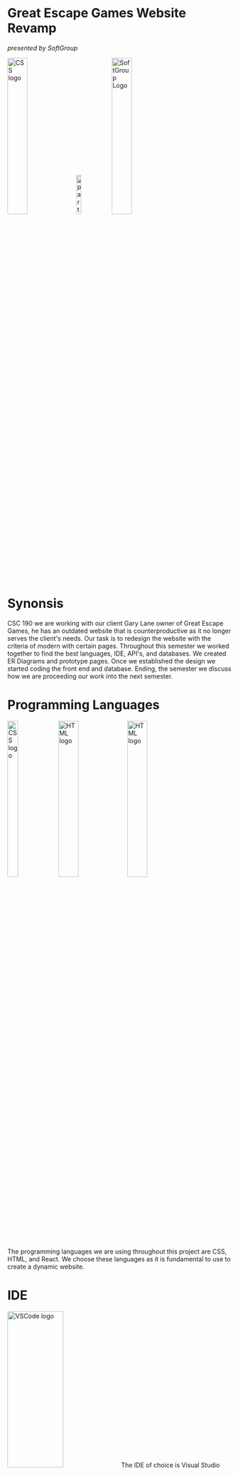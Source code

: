 # Great Escape Games Website Revamp
*presented by SoftGroup*
<sub>

<img src="https://github.com/vajv12/CSC190_Website/blob/main/src/components/images/GEG-logo.png"
alt="CSS logo" width="30%" height="30%">
<img src="https://cdn-icons-png.flaticon.com/512/1322/1322195.png" alt="partnership handshake" width="15%" height="15%">
<img src ="public/image/Soft Group Logo.png" alt="SoftGroup Logo" width="30%" height="30%">

# Synonsis

CSC 190 we are working with our client Gary Lane owner of Great Escape Games, he has an outdated website that is counterproductive as it no longer 
serves the client's needs. Our task is to redesign the website with the criteria of modern with certain pages. Throughout this semester we worked 
together to find the best languages, IDE, API's, and databases. We created ER Diagrams and prototype pages. Once we established the
design we started coding the front end and database. Ending, the semester we discuss how we are proceeding our work into the next semester. 





# Programming Languages


<img src="https://upload.wikimedia.org/wikipedia/commons/thumb/d/d5/CSS3_logo_and_wordmark.svg/1452px-CSS3_logo_and_wordmark.svg.png"
alt="CSS logo" width="22%" height="30%">
<img src="https://upload.wikimedia.org/wikipedia/commons/thumb/6/61/HTML5_logo_and_wordmark.svg/1024px-HTML5_logo_and_wordmark.svg.png" alt="HTML logo" width="30%" height="30%">
<img src="https://media.licdn.com/dms/image/D4E12AQFFYnJcaBca2A/article-cover_image-shrink_720_1280/0/1692721264999?e=2147483647&v=beta&t=M1fXs-4m7O8-N-1un-6AWU6sJqck1jOyymr4G5UOamg" alt="HTML logo" width="30%" height="30%">

The programming languages we are using throughout this project are CSS, HTML, and React. We choose these languages as it is fundamental to use to create a dynamic website.

# IDE
<img src="https://ubuntu.com/wp-content/uploads/c9f4/visualstudio_code-card.png" alt="VSCode logo" width="50%" height="30%">
The IDE of choice is Visual Studio Code (VSCODE) as everyone in the group has experience with it and found it the most user-friendly. 

# Database
<img src="https://firebase.google.com/static/downloads/brand-guidelines/PNG/logo-standard.png" alt="Firebase logo" width="50%" height="30%">
FireBase is chosen as the backend and database, the reason being it is a simple application to use along with development options that work well with our plan for the application. 


# ERD
<img src="https://upload.wikimedia.org/wikipedia/commons/a/ad/Figma-1-logo.png" alt="VSCode logo" width="50%" height="30%">
Used Figma to help map out our website dynamics and to give a clear and concise picture to our client on what steps we are planning on taking.

# Prototype



# CSC 190 Progress

[//]: <> (Use your JIRA to create a timeline section with key milestones for your project)
[//]: <> (NOTE: When coming up with the timeline this is the timeline for what you expect to get done in 191 based on the user stories you created in the backlog for all the key features with estimates.)
JIRA Mile Stones Sprints 1-4
#### System Deployment: 
59,66,62,61,58,2,60
#### Data Base Model: 
64,67,65,68,69
#### UI/UX Design: 
51,48,49,53,54,57,56,52

# Plans for CSC191
#### Sprint 5: Complete UI/UX Design 
#### Sprint 6: Start Backend development

- Admin privilege
- User privilege
- Payment Portal
- Finish Web page connection
- User Accounts/Profiles
#### Sprint 7: Backend Development/Update UI-UX Design

- Mobel Version
- Backup and Recovery
- Security Develpment
- Inventory Develpment
#### Sprint 8: Begin app Testing/Update Backend Development/Update UI-UX Design

- Inventoy BugTesting
- Account BugTesting
- Backup and Recovery
- Payment Gateway
- UI/UX BugTesting
#### Sprint 9: App Testing/app feature develpment

- Backend BugTesting
- Updates to testing results
#### Sprint 10: Open App Testing/Bugfixing

- Open App testing to client
- BugFixing of previous results
#### Sprint 11: Final BugFixing/Testing

- Open App BugFixing
- Final Backend/Front End Testing

#### Sprint 12: Full App deployment/BugFixing

# Setup Environment
Github
pull code from respiratory:
(https://docs.github.com/en/repositories/creating-and-managing-repositories/cloning-a-repository)

To run react files:
[See Getting Starting with Create React App](#CRA)


FireBase setup:
(https://firebase.google.com/docs/hosting/github-integration#:~:text=You%20can%20integrate%20deploys%20to,PR%20on%20your%20GitHub%20repository.)


# Testing

Continue in CSC191

# Deployment

Continue in CSC191

# Developers Instruction

Continue in CSC191




<a name="CRA></a>
# Getting Started with Create React App

This project was bootstrapped with [Create React App](https://github.com/facebook/create-react-app).

## Available Scripts

In the project directory, you can run:

### `npm start`

Runs the app in the development mode.\
Open [http://localhost:3000](http://localhost:3000) to view it in your browser.

The page will reload when you make changes.\
You may also see any lint errors in the console.

### `npm test`

Launches the test runner in the interactive watch mode.\
See the section about [running tests](https://facebook.github.io/create-react-app/docs/running-tests) for more information.

### `npm run build`

Builds the app for production to the `build` folder.\
It correctly bundles React in production mode and optimizes the build for the best performance.

The build is minified and the filenames include the hashes.\
Your app is ready to be deployed!

See the section about [deployment](https://facebook.github.io/create-react-app/docs/deployment) for more information.

### `npm run eject`

**Note: this is a one-way operation. Once you `eject`, you can't go back!**

If you aren't satisfied with the build tool and configuration choices, you can `eject` at any time. This command will remove the single build dependency from your project.

Instead, it will copy all the configuration files and the transitive dependencies (webpack, Babel, ESLint, etc) right into your project so you have full control over them. All of the commands except `eject` will still work, but they will point to the copied scripts so you can tweak them. At this point you're on your own.

You don't have to ever use `eject`. The curated feature set is suitable for small and middle deployments, and you shouldn't feel obligated to use this feature. However we understand that this tool wouldn't be useful if you couldn't customize it when you are ready for it.

## Learn More

You can learn more in the [Create React App documentation](https://facebook.github.io/create-react-app/docs/getting-started).

To learn React, check out the [React documentation](https://reactjs.org/).

### Code Splitting

This section has moved here: [https://facebook.github.io/create-react-app/docs/code-splitting](https://facebook.github.io/create-react-app/docs/code-splitting)

### Analyzing the Bundle Size

This section has moved here: [https://facebook.github.io/create-react-app/docs/analyzing-the-bundle-size](https://facebook.github.io/create-react-app/docs/analyzing-the-bundle-size)

### Making a Progressive Web App

This section has moved here: [https://facebook.github.io/create-react-app/docs/making-a-progressive-web-app](https://facebook.github.io/create-react-app/docs/making-a-progressive-web-app)

### Advanced Configuration

This section has moved here: [https://facebook.github.io/create-react-app/docs/advanced-configuration](https://facebook.github.io/create-react-app/docs/advanced-configuration)

### Deployment

This section has moved here: [https://facebook.github.io/create-react-app/docs/deployment](https://facebook.github.io/create-react-app/docs/deployment)

### `npm run build` fails to minify

This section has moved here: [https://facebook.github.io/create-react-app/docs/troubleshooting#npm-run-build-fails-to-minify](https://facebook.github.io/create-react-app/docs/troubleshooting#npm-run-build-fails-to-minify)

